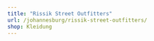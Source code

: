 ```yaml
---
title: "Rissik Street Outfitters"
url: /johannesburg/rissik-street-outfitters/
shop: Kleidung
---
```

